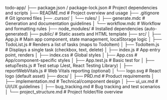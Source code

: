 todo-app/
├── package.json / package-lock.json        # Project dependencies and scripts
├── README.md                              # Project overview and usage
├── .gitignore                            # Git ignored files
├── .cursor/
│   └── rules/
│       ├── generate.mdc                  # Generation and documentation guidelines
│       └── workflow.mdc                  # Workflow and formatting rules
├── node_modules/                         # Installed dependencies (auto-generated)
├── public/                               # Static assets and HTML template
├── src/
│   ├── App.js                           # Main app component, state management, localStorage logic
│   ├── TodoList.js                      # Renders a list of tasks (maps to TodoItem)
│   ├── TodoItem.js                      # Displays a single task (checkbox, text, delete)
│   ├── index.js                         # App entry point, renders <App />
│   ├── index.css                        # Global styles
│   ├── App.css                          # App/component-specific styles
│   ├── App.test.js                      # Basic test for <App />
│   ├── setupTests.js                    # Test setup (Jest, React Testing Library)
│   ├── reportWebVitals.js               # Web Vitals reporting (optional)
│   └── logo.svg                         # React logo (default asset)
├── docs/
│   ├── PRD.md                          # Product requirements
│   ├── implementation.md               # Technical/component design
│   ├── ui_ux.md                       # UI/UX guidelines
│   ├── bug_tracking.md                 # Bug tracking and test scenarios
│   └── project_structure.md            # Project folder/file overview